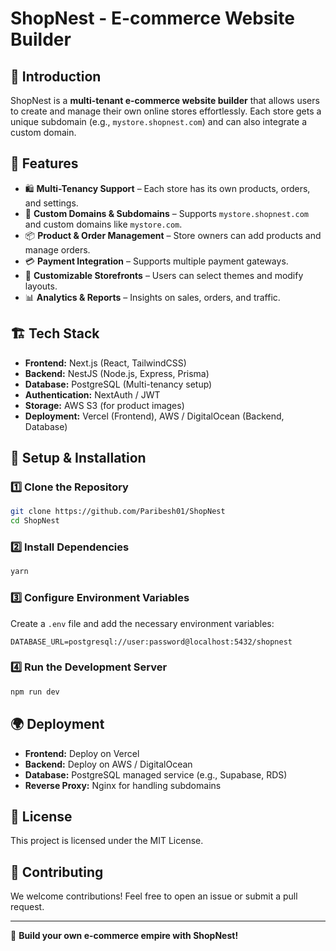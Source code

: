# ShopNest - E-commerce Website Builder

## 🚀 Introduction

ShopNest is a **multi-tenant e-commerce website builder** that allows users to create and manage their own online stores effortlessly. Each store gets a unique subdomain (e.g., `mystore.shopnest.com`) and can also integrate a custom domain.

## 🌟 Features

- 🛍️ **Multi-Tenancy Support** – Each store has its own products, orders, and settings.
- 🔗 **Custom Domains & Subdomains** – Supports `mystore.shopnest.com` and custom domains like `mystore.com`.
- 📦 **Product & Order Management** – Store owners can add products and manage orders.
- 💳 **Payment Integration** – Supports multiple payment gateways.
- 🎨 **Customizable Storefronts** – Users can select themes and modify layouts.
- 📊 **Analytics & Reports** – Insights on sales, orders, and traffic.

## 🏗️ Tech Stack

- **Frontend:** Next.js (React, TailwindCSS)
- **Backend:** NestJS (Node.js, Express, Prisma)
- **Database:** PostgreSQL (Multi-tenancy setup)
- **Authentication:** NextAuth / JWT
- **Storage:** AWS S3 (for product images)
- **Deployment:** Vercel (Frontend), AWS / DigitalOcean (Backend, Database)

## 🎯 Setup & Installation

### 1️⃣ Clone the Repository

```bash
git clone https://github.com/Paribesh01/ShopNest
cd ShopNest
```

### 2️⃣ Install Dependencies

```bash
yarn
```

### 3️⃣ Configure Environment Variables

Create a `.env` file and add the necessary environment variables:

```env
DATABASE_URL=postgresql://user:password@localhost:5432/shopnest

```

### 4️⃣ Run the Development Server

```bash
npm run dev
```

## 🌍 Deployment

- **Frontend:** Deploy on Vercel
- **Backend:** Deploy on AWS / DigitalOcean
- **Database:** PostgreSQL managed service (e.g., Supabase, RDS)
- **Reverse Proxy:** Nginx for handling subdomains

## 📜 License

This project is licensed under the MIT License.

## 🤝 Contributing

We welcome contributions! Feel free to open an issue or submit a pull request.

---

🚀 **Build your own e-commerce empire with ShopNest!**
